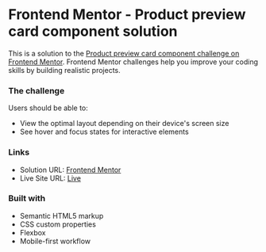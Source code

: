 # Frontend Mentor - Product preview card component solution

This is a solution to the [Product preview card component challenge on Frontend Mentor](https://www.frontendmentor.io/challenges/product-preview-card-component-GO7UmttRfa). Frontend Mentor challenges help you improve your coding skills by building realistic projects.

### The challenge

Users should be able to:

- View the optimal layout depending on their device's screen size
- See hover and focus states for interactive elements

### Links

- Solution URL: [Frontend Mentor](https://www.frontendmentor.io/solutions/css-flexbox-sass-0bJeAYmfvr)
- Live Site URL: [Live](https://qntek.github.io/fronten-mentor-product-card/)

### Built with

- Semantic HTML5 markup
- CSS custom properties
- Flexbox
- Mobile-first workflow
